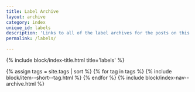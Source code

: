 ```yaml
---
title: Label Archive
layout: archive
category: index
unique_id: labels
description: 'Links to all of the label archives for the posts on this website, by Oliver Pattison.'
permalink: /labels/

---
```


{% include block/index-title.html title='labels' %}

{% assign tags = site.tags | sort %}
{% for tag in tags %}
{% include block/item--short--tag.html %}
{% endfor %}
{% include block/index-nav--archive.html %}
